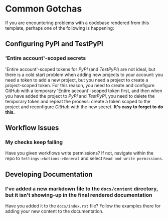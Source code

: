 # Common Gotchas

If you are encountering problems with a codebase rendered from this template, perhaps one of the
following is happening:

## Configuring PyPI and TestPyPI

### **'Entire account'-scoped secrets**

'Entire account'-scoped tokens for *PyPI* (and *TestPyPI*) are not ideal, but there is a cold start problem when adding new projects to your account: you need a token to add a new project, but you need a project to create a project-scoped token.  For this reason, you need to create and configure GitHub with a temporary 'Entire account'-scoped token first, and then when you have added the project to *PyPI* and *TestPyPi*, you need to delete the temporary token and repeat the process: create a token scoped to the project and reconfigure *GitHub* with the new secret.  **It's easy to forget to do this.**

## Workflow Issues

### **My checks keep failing**

Have you given workflows write permissions?  If not, navigate within the repo to `Settings->Actions->General` and select `Read and write permissions`.

## Developing Documentation

### **I've added a new markdown file to the `docs/content` directory, but it isn't showing-up in the final rendered documentation**

Have you added it to the `docs/index.rst` file?  Follow the examples there for adding your new content
to the documentation.
